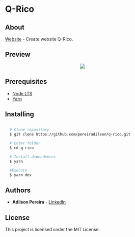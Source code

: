 # Q-Rico

## About

[Website](https://www.q-rico.com.br/) - Create website Q-Rico.

## Preview

<div align="center">
  <img src="https://ik.imagekit.io/rlpwchithd/Screen_Shot_2021-12-09_at_09.02.43_Hs_-_Kv81O.png">
</div>

## Prerequisites

- [Node LTS](https://nodejs.org/en/)
- [Yarn](https://classic.yarnpkg.com/pt-BR/)

## Installing

```bash

  # Clone repository
  $ git clone https://github.com/pereiradilson/q-rico.git

  # Enter folder
  $ cd q-rico

  # Install dependences
  $ yarn

  #Execute
  $ yarn dev

```

## Authors

* **Adilson Pereira** - [LinkedIn](https://www.linkedin.com/in/pereiradilson/)

## License

This project is licensed under the MIT License.